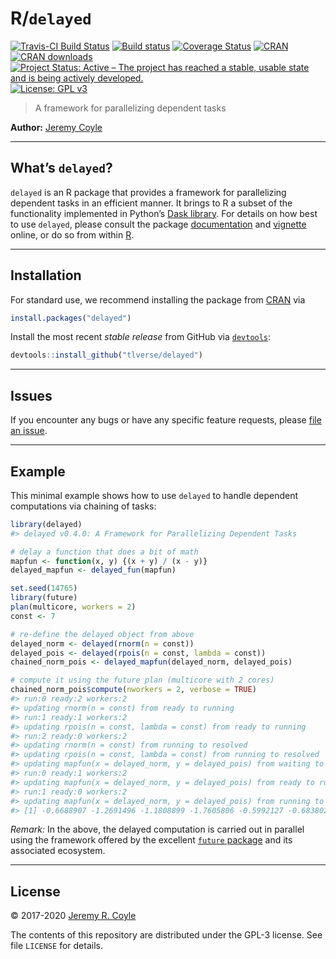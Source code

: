
<!-- README.md is generated from README.Rmd. Please edit that file -->

# R/`delayed`

[![Travis-CI Build
Status](https://travis-ci.org/tlverse/delayed.svg?branch=master)](https://travis-ci.org/tlverse/delayed)
[![Build
status](https://ci.appveyor.com/api/projects/status/pmfudi6rvg9l6e9b?svg=true)](https://ci.appveyor.com/project/tlverse/delayed)
[![Coverage
Status](https://img.shields.io/codecov/c/github/tlverse/delayed/master.svg)](https://codecov.io/github/tlverse/delayed?branch=master)
[![CRAN](http://www.r-pkg.org/badges/version/delayed)](http://www.r-pkg.org/pkg/delayed)
[![CRAN
downloads](https://cranlogs.r-pkg.org/badges/delayed)](https://CRAN.R-project.org/package=delayed)
[![Project Status: Active – The project has reached a stable, usable
state and is being actively
developed.](https://www.repostatus.org/badges/latest/active.svg)](https://www.repostatus.org/#active)
[![License: GPL
v3](https://img.shields.io/badge/License-GPL%20v3-blue.svg)](http://www.gnu.org/licenses/gpl-3.0)

> A framework for parallelizing dependent tasks

**Author:** [Jeremy Coyle](https://github.com/jeremyrcoyle)

------------------------------------------------------------------------

## What’s `delayed`?

`delayed` is an R package that provides a framework for parallelizing
dependent tasks in an efficient manner. It brings to R a subset of the
functionality implemented in Python’s [Dask
library](https://dask.pydata.org/en/latest/). For details on how best to
use `delayed`, please consult the package
[documentation](https://nhejazi.github.io/delayed/) and
[vignette](https://nhejazi.github.io/delayed/articles/delayed.html)
online, or do so from within [R](https://www.r-project.org/).

------------------------------------------------------------------------

## Installation

For standard use, we recommend installing the package from
[CRAN](https://cran.r-project.org/) via

``` r
install.packages("delayed")
```

Install the most recent *stable release* from GitHub via
[`devtools`](https://www.rstudio.com/products/rpackages/devtools/):

``` r
devtools::install_github("tlverse/delayed")
```

------------------------------------------------------------------------

## Issues

If you encounter any bugs or have any specific feature requests, please
[file an issue](https://github.com/tlverse/delayed/issues).

------------------------------------------------------------------------

## Example

This minimal example shows how to use `delayed` to handle dependent
computations via chaining of tasks:

``` r
library(delayed)
#> delayed v0.4.0: A Framework for Parallelizing Dependent Tasks

# delay a function that does a bit of math
mapfun <- function(x, y) {(x + y) / (x - y)}
delayed_mapfun <- delayed_fun(mapfun)

set.seed(14765)
library(future)
plan(multicore, workers = 2)
const <- 7

# re-define the delayed object from above
delayed_norm <- delayed(rnorm(n = const))
delayed_pois <- delayed(rpois(n = const, lambda = const))
chained_norm_pois <- delayed_mapfun(delayed_norm, delayed_pois)

# compute it using the future plan (multicore with 2 cores)
chained_norm_pois$compute(nworkers = 2, verbose = TRUE)
#> run:0 ready:2 workers:2
#> updating rnorm(n = const) from ready to running
#> run:1 ready:1 workers:2
#> updating rpois(n = const, lambda = const) from ready to running
#> run:2 ready:0 workers:2
#> updating rnorm(n = const) from running to resolved
#> updating rpois(n = const, lambda = const) from running to resolved
#> updating mapfun(x = delayed_norm, y = delayed_pois) from waiting to ready
#> run:0 ready:1 workers:2
#> updating mapfun(x = delayed_norm, y = delayed_pois) from ready to running
#> run:1 ready:0 workers:2
#> updating mapfun(x = delayed_norm, y = delayed_pois) from running to resolved
#> [1] -0.6688907 -1.2691496 -1.1808899 -1.7605806 -0.5992127 -0.6838026 -1.4086257
```

*Remark:* In the above, the delayed computation is carried out in
parallel using the framework offered by the excellent [`future`
package](https://github.com/HenrikBengtsson/future) and its associated
ecosystem.

------------------------------------------------------------------------

## License

© 2017-2020 [Jeremy R. Coyle](https://github.com/jeremyrcoyle)

The contents of this repository are distributed under the GPL-3 license.
See file `LICENSE` for details.
